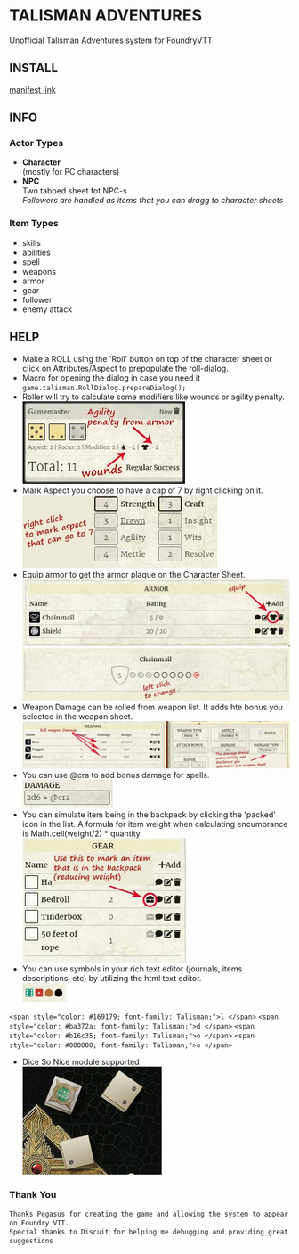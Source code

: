 # TALISMAN ADVENTURES

Unofficial Talisman Adventures system for FoundryVTT

## INSTALL

[manifest link](https://raw.githubusercontent.com/superseva/talisman/main/system.json)

## INFO

### Actor Types

-   **Character** \
    (mostly for PC characters)
-   **NPC** \
    Two tabbed sheet fot NPC-s \
     _Followers are handled as items that you can dragg to character sheets_

### Item Types

-   skills
-   abilities
-   spell
-   weapons
-   armor
-   gear
-   follower
-   enemy attack

## HELP

-   Make a ROLL using the 'Roll' button on top of the character sheet or click on Attributes/Aspect to prepopulate the roll-dialog.
-   Macro for opening the dialog in case you need it
    `game.talisman.RollDialog.prepareDialog();`
-   Roller will try to calculate some modifiers like wounds or agility penalty. \
    ![modifiers](./help/roll-modifiers.jpg)
-   Mark Aspect you choose to have a cap of 7 by right clicking on it. \
    ![ascpects](./help/aspects.jpg)
-   Equip armor to get the armor plaque on the Character Sheet. \
    ![armor equip](./help/armor-list.jpg)
    ![armor plaq](./help/armor-plate.jpg)
-   Weapon Damage can be rolled from weapon list. It adds hte bonus you selected in the weapon sheet. \
    ![weapon](./help/wpn-dmg.jpg)
-   You can use @cra to add bonus damage for spells. \
    ![spell](./help/dmg-cra.jpg)
-   You can simulate item being in the backpack by clicking the 'packed' icon in the list. A formula for item weight when calculating encumbrance is Math.ceil(weight/2) \* quantity. \
    ![spell](./help/gear.jpg)
-   You can use symbols in your rich text editor (journals, items descriptions, etc) by utilizing the html text editor. \
    ![symbols](./help/symbols.png)

`<span style="color: #169179; font-family: Talisman;">l </span>`
`<span style="color: #ba372a; font-family: Talisman;">d </span>`
`<span style="color: #b16c35; font-family: Talisman;">o </span>`
`<span style="color: #000000; font-family: Talisman;">o </span>`

-   Dice So Nice module supported \
    ![dsn](./help/dice-so-nice.jpg)

### Thank You

    Thanks Pegasus for creating the game and allowing the system to appear on Foundry VTT.
    Special thanks to Discuit for helping me debugging and providing great suggestions

```

```
